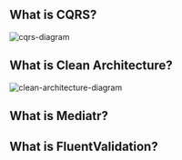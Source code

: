 ## What is CQRS?

![cqrs-diagram](https://lh3.googleusercontent.com/proxy/0C2BabimfhA3avxTEGnRzOTX-Hk6HfIxEsnb76BRIFlNL5QJty48ZWoxSuoyMN376-imqiZFdEqlNHE-G-rCZuGCW2wZhmRN9oAEVpzwbH2vN6pVbhDT4R0)

## What is Clean Architecture?
![clean-architecture-diagram](https://miro.medium.com/max/2944/1*ymbnPv2w9jxDxxS5SQAkTQ.png)

## What is Mediatr?

## What is FluentValidation?
